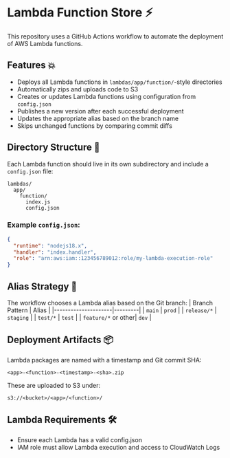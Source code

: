 # Lambda Function Store ⚡

This repository uses a GitHub Actions workflow to automate the deployment of AWS Lambda functions.

## Features 💥

- Deploys all Lambda functions in `lambdas/app/function/`-style directories
- Automatically zips and uploads code to S3
- Creates or updates Lambda functions using configuration from `config.json`
- Publishes a new version after each successful deployment
- Updates the appropriate alias based on the branch name
- Skips unchanged functions by comparing commit diffs

## Directory Structure 📁

Each Lambda function should live in its own subdirectory and include a `config.json` file:

```
lambdas/
  app/
    function/
      index.js
      config.json
```

### Example `config.json`:

```json
{
  "runtime": "nodejs18.x",
  "handler": "index.handler",
  "role": "arn:aws:iam::123456789012:role/my-lambda-execution-role"
}
```

## Alias Strategy 👾

The workflow chooses a Lambda alias based on the Git branch:
| Branch Pattern | Alias |
|---------------------|---------|
| `main` | `prod` |
| `release/*` | `staging` |
| `test/*` | `test` |
| `feature/*` or other| `dev` |

## Deployment Artifacts 📦

Lambda packages are named with a timestamp and Git commit SHA:

`<app>-<function>-<timestamp>-<sha>.zip`

These are uploaded to S3 under:

`s3://<bucket>/<app>/<function>/`

## Lambda Requirements 🛠️

- Ensure each Lambda has a valid config.json
- IAM role must allow Lambda execution and access to CloudWatch Logs
